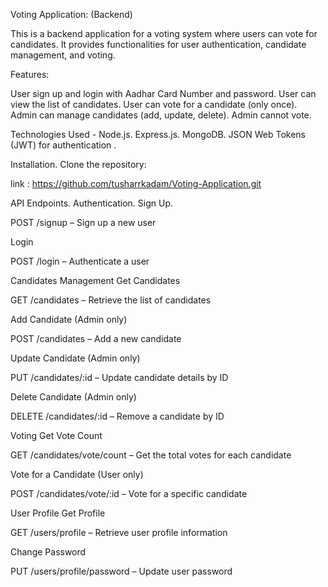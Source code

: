 Voting Application: (Backend)

This is a backend application for a voting system where users can vote for candidates. 
It provides functionalities for user authentication, candidate management, and voting.

Features:

User sign up and login with Aadhar Card Number and password.
User can view the list of candidates.
User can vote for a candidate (only once).
Admin can manage candidates (add, update, delete).
Admin cannot vote.

Technologies Used -
Node.js.
Express.js.
MongoDB.
JSON Web Tokens (JWT) for authentication .

Installation.
Clone the repository:

 link : https://github.com/tusharrkadam/Voting-Application.git

API Endpoints.
Authentication.
Sign Up.

POST /signup – Sign up a new user

Login

POST /login – Authenticate a user

Candidates Management
Get Candidates

GET /candidates – Retrieve the list of candidates

Add Candidate (Admin only)

POST /candidates – Add a new candidate

Update Candidate (Admin only)

PUT /candidates/:id – Update candidate details by ID

Delete Candidate (Admin only)

DELETE /candidates/:id – Remove a candidate by ID

Voting
Get Vote Count

GET /candidates/vote/count – Get the total votes for each candidate

Vote for a Candidate (User only)

POST /candidates/vote/:id – Vote for a specific candidate

User Profile
Get Profile

GET /users/profile – Retrieve user profile information

Change Password

PUT /users/profile/password – Update user password

